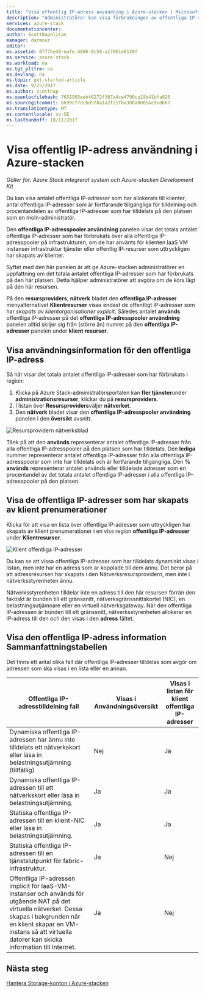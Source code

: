 ```yaml
---
title: "Visa offentlig IP-adress användning i Azure-stacken | Microsoft Docs"
description: "Administratörer kan visa förbrukningen av offentliga IP-adresser i en region"
services: azure-stack
documentationcenter: 
author: ScottNapolitan
manager: darmour
editor: 
ms.assetid: 0f77be49-eafe-4886-8c58-a17061e8120f
ms.service: azure-stack
ms.workload: na
ms.tgt_pltfrm: na
ms.devlang: na
ms.topic: get-started-article
ms.date: 9/25/2017
ms.author: scottnap
ms.openlocfilehash: 7651565eebf6272f307a4ce4790ca19b41bfa826
ms.sourcegitcommit: 6699c77dcbd5f8a1a2f21fba3d0a0005ac9ed6b7
ms.translationtype: MT
ms.contentlocale: sv-SE
ms.lasthandoff: 10/11/2017
---
```

# <a name="view-public-ip-address-consumption-in-azure-stack"></a>Visa offentlig IP-adress användning i Azure-stacken

*Gäller för: Azure Stack integrerat system och Azure-stacken Development Kit*

Du kan visa antalet offentliga IP-adresser som har allokerats till klienter, antal offentliga IP-adresser som är fortfarande tillgängliga för tilldelning och procentandelen av offentliga IP-adresser som har tilldelats på den platsen som en moln-administratör.

Den **offentliga IP-adresspooler användning** panelen visar det totala antalet offentliga IP-adresser som har förbrukats över alla offentliga IP-adresspooler på infrastrukturen, om de har använts för klienten IaaS VM instanser infrastruktur tjänster eller offentlig IP-resurser som uttryckligen har skapats av klienter.

Syftet med den här panelen är att ge Azure-stacken administratörer en uppfattning om det totala antalet offentliga IP-adresser som har förbrukats på den här platsen. Detta hjälper administratörer att avgöra om de körs lågt på den här resursen.

På den **resursproviders**, **nätverk** bladet den **offentliga IP-adresser** menyalternativet **Klientresurser** visas endast de offentligt IP-adresser som har *skapats av klientorganisationer explicit*. Således antalet **används** offentliga IP-adresser på det **offentliga IP-adresspooler användning** panelen alltid skiljer sig från (större än) numret på den **offentliga IP-adresser** panelen under **klient resurser**.

## <a name="view-the-public-ip-address-usage-information"></a>Visa användningsinformation för den offentliga IP-adress
Så här visar det totala antalet offentliga IP-adresser som har förbrukats i region:

1. Klicka på Azure Stack-administratörsportalen kan **fler tjänster**under **administrationsresurser**, klickar du på **resursproviders**.
2. I listan över **Resursproviders**väljer **nätverket**.
3. Den **nätverk** bladet visar den **offentliga IP-adresspooler användning** panelen i den **översikt** avsnitt.

![Resursprovidern nätverksblad](media/azure-stack-viewing-public-ip-address-consumption/image01.png)

Tänk på att den **används** representerar antalet offentliga IP-adresser från alla offentliga IP-adresspooler på den platsen som har tilldelats. Den **lediga** nummer representerar antalet offentliga IP-adresser från alla offentliga IP-adresspooler som inte har tilldelats och är fortfarande tillgängliga. Den **% används** representerar antalet används eller tilldelade adresser som en procentandel av det totala antalet offentliga IP-adresser i alla offentliga IP-adresspooler på den platsen.

## <a name="view-the-public-ip-addresses-that-were-created-by-tenant-subscriptions"></a>Visa de offentliga IP-adresser som har skapats av klient prenumerationer
Klicka för att visa en lista över offentliga IP-adresser som uttryckligen har skapats av klient prenumerationer i en viss region **offentliga IP-adresser** under **Klientresurser**.

![Klient offentliga IP-adresser](media/azure-stack-viewing-public-ip-address-consumption/image02.png)

Du kan se att vissa offentliga IP-adresser som har tilldelats dynamiskt visas i listan, men inte har en adress som är kopplade till dem ännu. Det beror på att adressresursen har skapats i den Nätverksresursprovidern, men inte i nätverksstyrenheten ännu.

Nätverksstyrenheten tilldelar inte en adress till den här resursen förrän den faktiskt är bunden till ett gränssnitt, nätverksgränssnittskortet (NIC), en belastningsutjämnare eller en virtuell nätverksgateway. När den offentliga IP-adressen är bunden till ett gränssnitt, nätverksstyrenheten allokerar en IP-adress till den och den visas i den **adress** fältet.

## <a name="view-the-public-ip-address-information-summary-table"></a>Visa den offentliga IP-adress information Sammanfattningstabellen
Det finns ett antal olika fall där offentliga IP-adresser tilldelas som avgör om adressen som ska visas i en lista eller en annan.

| **Offentliga IP-adresstilldelning fall** | **Visas i Användningsöversikt** | **Visas i listan för klient offentliga IP-adresser** |
| --- | --- | --- |
| Dynamiska offentliga IP-adressen har ännu inte tilldelats ett nätverkskort eller läsa in belastningsutjämning (tillfällig) |Nej |Ja |
| Dynamiska offentliga IP-adressen till ett nätverkskort eller läsa in belastningsutjämning. |Ja |Ja |
| Statiska offentliga IP-adressen till en klient-NIC eller läsa in belastningsutjämning. |Ja |Ja |
| Statiska offentliga IP-adressen till en tjänstslutpunkt för fabric-infrastruktur. |Ja |Nej |
| Offentliga IP-adressen implicit för IaaS-VM-instanser och används för utgående NAT på det virtuella nätverket. Dessa skapas i bakgrunden när en klient skapar en VM-instans så att virtuella datorer kan skicka information till Internet. |Ja |Nej |

## <a name="next-steps"></a>Nästa steg
[Hantera Storage-konton i Azure-stacken](azure-stack-manage-storage-accounts.md)